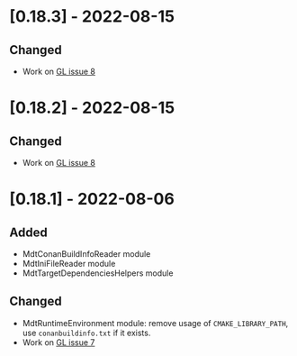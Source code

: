 
# [0.18.3] - 2022-08-15

## Changed

- Work on [GL issue 8](https://gitlab.com/scandyna/mdt-cmake-modules/-/issues/8)


# [0.18.2] - 2022-08-15

## Changed

- Work on [GL issue 8](https://gitlab.com/scandyna/mdt-cmake-modules/-/issues/8)


# [0.18.1] - 2022-08-06

## Added

- MdtConanBuildInfoReader module
- MdtIniFileReader module
- MdtTargetDependenciesHelpers module

## Changed

- MdtRuntimeEnvironment module: remove usage of `CMAKE_LIBRARY_PATH`, use `conanbuildinfo.txt` if it exists.
- Work on [GL issue 7](https://gitlab.com/scandyna/mdt-cmake-modules/-/issues/7)
